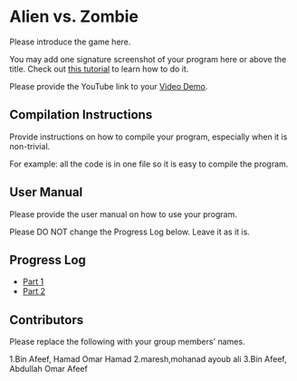 # Alien vs. Zombie

Please introduce the game here.

You may add one signature screenshot of your program here or above the title. Check out [this tutorial](https://www.digitalocean.com/community/tutorials/markdown-markdown-images) to learn how to do it.

Please provide the YouTube link to your [Video Demo](https://youtu.be/ttU7o7_ozFs).

## Compilation Instructions

Provide instructions on how to compile your program, especially when it is non-trivial.

For example:
all the code is in  one file so it is easy to compile the program.



## User Manual

Please provide the user manual on how to use your program.

Please DO NOT change the Progress Log below. Leave it as it is.

## Progress Log

- [Part 1](PART1.md)
- [Part 2](PART2.md)

## Contributors

Please replace the following with your group members' names. 

1.Bin Afeef, Hamad Omar Hamad
2.maresh,mohanad ayoub ali
3.Bin Afeef, Abdullah Omar Afeef
